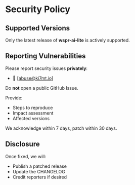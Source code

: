 # Security Policy

## Supported Versions
Only the latest release of **wspr-ai-lite** is actively supported.

## Reporting Vulnerabilities
Please report security issues **privately**:
- 📧 [abuse@ki7mt.io]

Do **not** open a public GitHub Issue.

Provide:
- Steps to reproduce
- Impact assessment
- Affected versions

We acknowledge within 7 days, patch within 30 days.

## Disclosure
Once fixed, we will:
- Publish a patched release
- Update the CHANGELOG
- Credit reporters if desired
